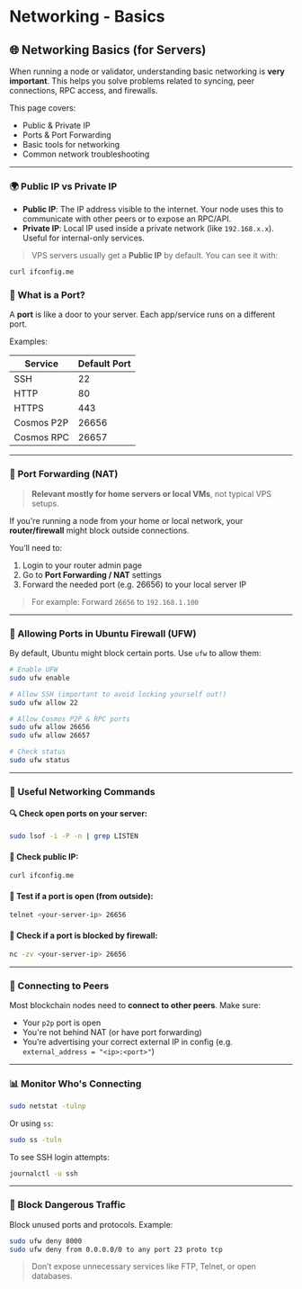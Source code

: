 # Networking - Basics

## 🌐 Networking Basics (for Servers)

When running a node or validator, understanding basic networking is **very important**. This helps you solve problems related to syncing, peer connections, RPC access, and firewalls.

This page covers:

* Public & Private IP
* Ports & Port Forwarding
* Basic tools for networking
* Common network troubleshooting

***

### 🌍 Public IP vs Private IP

* **Public IP**: The IP address visible to the internet. Your node uses this to communicate with other peers or to expose an RPC/API.
* **Private IP**: Local IP used inside a private network (like `192.168.x.x`). Useful for internal-only services.

> VPS servers usually get a **Public IP** by default. You can see it with:

```bash
curl ifconfig.me
```

### 🔢 What is a Port?

A **port** is like a door to your server. Each app/service runs on a different port.

Examples:

| Service    | Default Port |
| ---------- | ------------ |
| SSH        | 22           |
| HTTP       | 80           |
| HTTPS      | 443          |
| Cosmos P2P | 26656        |
| Cosmos RPC | 26657        |

***

### 🎯 Port Forwarding (NAT)

> **Relevant mostly for home servers or local VMs**, not typical VPS setups.

If you're running a node from your home or local network, your **router/firewall** might block outside connections.

You’ll need to:

1. Login to your router admin page
2. Go to **Port Forwarding / NAT** settings
3. Forward the needed port (e.g. 26656) to your local server IP

> For example: Forward `26656` to `192.168.1.100`

***

### 🚦 Allowing Ports in Ubuntu Firewall (UFW)

By default, Ubuntu might block certain ports. Use `ufw` to allow them:

```bash
# Enable UFW
sudo ufw enable

# Allow SSH (important to avoid locking yourself out!)
sudo ufw allow 22

# Allow Cosmos P2P & RPC ports
sudo ufw allow 26656
sudo ufw allow 26657

# Check status
sudo ufw status
```

***

### 🧪 Useful Networking Commands

#### 🔍 Check open ports on your server:

```bash
sudo lsof -i -P -n | grep LISTEN
```

#### 📡 Check public IP:

```bash
curl ifconfig.me
```

#### 🔗 Test if a port is open (from outside):

```bash
telnet <your-server-ip> 26656
```

#### 🧱 Check if a port is blocked by firewall:

```bash
nc -zv <your-server-ip> 26656
```

***

### 🔄 Connecting to Peers

Most blockchain nodes need to **connect to other peers**. Make sure:

* Your `p2p` port is open
* You're not behind NAT (or have port forwarding)
* You’re advertising your correct external IP in config (e.g. `external_address = "<ip>:<port>"`)

***

### 📊 Monitor Who's Connecting

```bash
sudo netstat -tulnp
```

Or using `ss`:

```bash
sudo ss -tuln
```

To see SSH login attempts:

```bash
journalctl -u ssh
```

***

### 🚫 Block Dangerous Traffic

Block unused ports and protocols. Example:

```bash
sudo ufw deny 8000
sudo ufw deny from 0.0.0.0/0 to any port 23 proto tcp
```

> Don’t expose unnecessary services like FTP, Telnet, or open databases.

